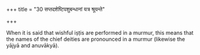 +++
title = "30 सप्तदशेष्टिपशुबन्धानां यत्र श्रूयन्ते"

+++

When it is said that wishful iṣṭis are performed in a murmur, this means that the names of the chief deities are pronounced in a murmur (likewise the yājyā and anuvākyā).
